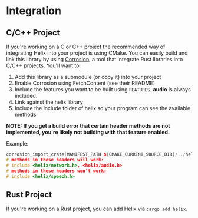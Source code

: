 # Integration

## C/C++ Project 
If you're working on a C or C++ project the recommended way of integrating Helix into your project is using CMake. You can easily build and link this library by using [Corrosion](https://github.com/dcvz/corrosion/tree/helix), a tool that integrate Rust libraries into C/C++ projects. You'll want to:

1. Add this library as a submodule (or copy it) into your project
2. Enable Corrosion using FetchContent (see their README)
3. Include the features you want to be built using `FEATURES`. **audio** is always included.
4. Link against the helix library
5. Include the include folder of helix so your program can see the available methods

__NOTE: If you get a build error that certain header methods are not implemented, you're likely not building with that feature enabled.__

Example:
```cpp
corrosion_import_crate(MANIFEST_PATH ${CMAKE_CURRENT_SOURCE_DIR}/../helix/Cargo.toml FEATURES network)
# methods in these headers will work:
# include <helix/network.h>, <helix/audio.h>
# methods in these headers won't work:
# include <helix/speech.h>
```

## Rust Project
If you're working on a Rust project, you can add Helix via `cargo add helix`.
